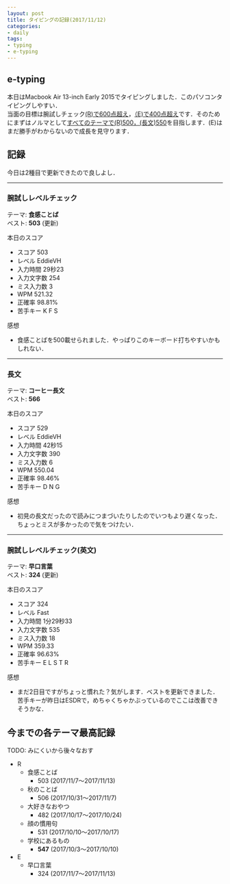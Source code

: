 ```yaml
---
layout: post
title: タイピングの記録(2017/11/12)
categories:
- daily
tags:
- typing
- e-typing
---
```


## e-typing
本日はMacbook Air 13-inch Early 2015でタイピングしました．このパソコンタイピングしやすい．  
当面の目標は腕試しチェック<u>(R)で600点超え</u>，<u>（E)で400点超え</u>です．そのためにまずはノルマとして<u>すべてのテーマで(R)500，(長文)550</u>を目指します．(E)はまだ勝手がわからないので成長を見守ります．

## 記録
今日は2種目で更新できたので良しよし．

---
### 腕試しレベルチェック
テーマ: **食感ことば**  
ベスト: **503** (更新)

本日のスコア
- スコア 503
- レベル EddieVH
- 入力時間 29秒23
- 入力文字数 254
- ミス入力数 3
- WPM 521.32
- 正確率 98.81%
- 苦手キー K F S

感想
- 食感ことばを500載せられました．やっぱりこのキーボード打ちやすいかもしれない．

---
### 長文
テーマ: **コーヒー長文**  
ベスト: **566**

本日のスコア
- スコア 529
- レベル EddieVH
- 入力時間 42秒15
- 入力文字数 390
- ミス入力数 6
- WPM 550.04
- 正確率 98.46%
- 苦手キー D N G

感想
- 初見の長文だったので読みにつまづいたりしたのでいつもより遅くなった．ちょっとミスが多かったので気をつけたい．

---
### 腕試しレベルチェック(英文)
テーマ: **早口言葉**  
ベスト: **324** (更新)

本日のスコア

- スコア 324
- レベル Fast
- 入力時間 1分29秒33
- 入力文字数 535
- ミス入力数 18
- WPM 359.33
- 正確率 96.63%
- 苦手キー E L S T R  

感想
- まだ2日目ですがちょっと慣れた？気がします．ベストを更新できました．苦手キーが昨日はESDRで，めちゃくちゃかぶっているのでここは改善できそうかな．

## 今までの各テーマ最高記録
TODO: みにくいから後々なおす

- R
  - 食感ことば
    - 503 (2017/11/7～2017/11/13)
  - 秋のことば
    - 506 (2017/10/31～2017/11/7)
  - 大好きなおやつ
    - 482 (2017/10/17～2017/10/24)
  - 顔の慣用句
    - 531 (2017/10/10～2017/10/17)
  - 学校にあるもの
    - **547** (2017/10/3～2017/10/10)
- E
  - 早口言葉
    - 324 (2017/11/7～2017/11/13)
